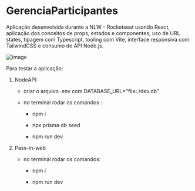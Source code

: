 # GerenciaParticipantes

Aplicação desenvolvida durante a NLW - Rocketseat usando React, aplicação dos conceitos de props, estados e componentes, uso de URL states, tipagem com Typescript, tooling com Vite, interface responsiva com TailwindCSS e consumo de API Node.js.

![image](https://github.com/Schvuchov/GerenciaEvento/assets/86387013/9562caf8-7a9c-4e89-92a4-e9ed10972ecc)

Para testar a aplicação:
  1)  NodeAPI:
      - criar o arquivo .env com DATABASE_URL="file:./dev.db"
     
      - no terminal rodar os comandos :
     
         - npm i 
         
         - npx prisma db seed
         
         - npm run dev
    
     
         
  2)  Pass-in-web
    
      - no terminal rodar os comandos:
      
         - npm i 
         
         - npm run dev         

    

